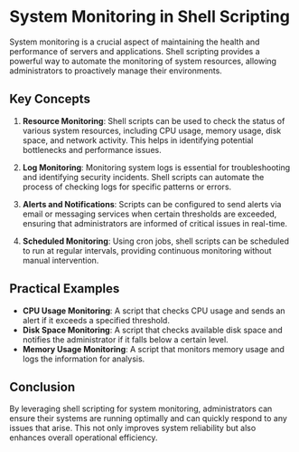 # System Monitoring in Shell Scripting

System monitoring is a crucial aspect of maintaining the health and performance of servers and applications. Shell scripting provides a powerful way to automate the monitoring of system resources, allowing administrators to proactively manage their environments.

## Key Concepts

1. **Resource Monitoring**: Shell scripts can be used to check the status of various system resources, including CPU usage, memory usage, disk space, and network activity. This helps in identifying potential bottlenecks and performance issues.

2. **Log Monitoring**: Monitoring system logs is essential for troubleshooting and identifying security incidents. Shell scripts can automate the process of checking logs for specific patterns or errors.

3. **Alerts and Notifications**: Scripts can be configured to send alerts via email or messaging services when certain thresholds are exceeded, ensuring that administrators are informed of critical issues in real-time.

4. **Scheduled Monitoring**: Using cron jobs, shell scripts can be scheduled to run at regular intervals, providing continuous monitoring without manual intervention.

## Practical Examples

- **CPU Usage Monitoring**: A script that checks CPU usage and sends an alert if it exceeds a specified threshold.
- **Disk Space Monitoring**: A script that checks available disk space and notifies the administrator if it falls below a certain level.
- **Memory Usage Monitoring**: A script that monitors memory usage and logs the information for analysis.

## Conclusion

By leveraging shell scripting for system monitoring, administrators can ensure their systems are running optimally and can quickly respond to any issues that arise. This not only improves system reliability but also enhances overall operational efficiency.